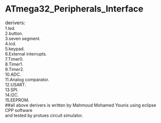 # ATmega32_Peripherals_Interface
<font size="3">derivers:</font><br />
 1.led.<br />
 2.button.<br />
 3.seven segment.<br />
 4.lcd.<br />
 5.keypad.<br />
 6.External interrupts.<br />
 7.Timer0.<br />
 8.Timer1.<br />
 9.Timer2.<br />
 10.ADC.<br />
 11.Analog comparator.<br />
 12.USART.<br />
 13.SPI.<br />
 14.I2C.<br />
 15.EEPROM.<br />
 ##all above derivers is written by Mahmoud Mohamed Younis using eclipse CPP software<br />
 and tested by protues circuit simulator.
 <br />
 
